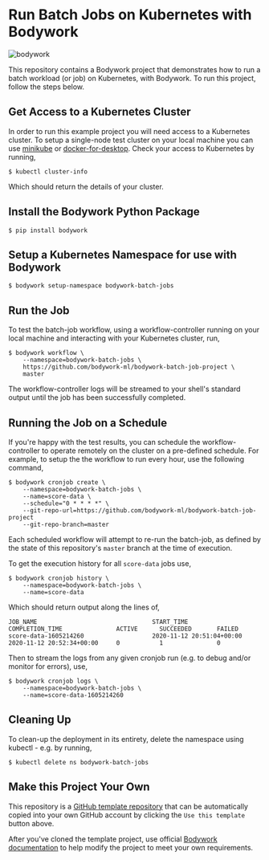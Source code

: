 # Run Batch Jobs on Kubernetes with Bodywork

![bodywork](https://bodywork-media.s3.eu-west-2.amazonaws.com/batch_job.png)

This repository contains a Bodywork project that demonstrates how to run a batch workload (or job) on Kubernetes, with Bodywork. To run this project, follow the steps below.

## Get Access to a Kubernetes Cluster

In order to run this example project you will need access to a Kubernetes cluster. To setup a single-node test cluster on your local machine you can use [minikube](https://minikube.sigs.Kubernetes.io/docs/) or [docker-for-desktop](https://www.docker.com/products/docker-desktop). Check your access to Kubernetes by running,

```shell
$ kubectl cluster-info
```

Which should return the details of your cluster.

## Install the Bodywork Python Package

```shell
$ pip install bodywork
```

## Setup a Kubernetes Namespace for use with Bodywork

```shell
$ bodywork setup-namespace bodywork-batch-jobs
```

## Run the Job

To test the batch-job workflow, using a workflow-controller running on your local machine and interacting with your Kubernetes cluster, run,

```shell
$ bodywork workflow \
    --namespace=bodywork-batch-jobs \
    https://github.com/bodywork-ml/bodywork-batch-job-project \
    master
```

The workflow-controller logs will be streamed to your shell's standard output until the job has been successfully completed.

## Running the Job on a Schedule

If you're happy with the test results, you can schedule the workflow-controller to operate remotely on the cluster on a pre-defined schedule. For example, to setup the the workflow to run every hour, use the following command,

```shell
$ bodywork cronjob create \
    --namespace=bodywork-batch-jobs \
    --name=score-data \
    --schedule="0 * * * *" \
    --git-repo-url=https://github.com/bodywork-ml/bodywork-batch-job-project
    --git-repo-branch=master
```

Each scheduled workflow will attempt to re-run the batch-job, as defined by the state of this repository's `master` branch at the time of execution.

To get the execution history for all `score-data` jobs use,

```shell
$ bodywork cronjob history \
    --namespace=bodywork-batch-jobs \
    --name=score-data
```

Which should return output along the lines of,

```text
JOB_NAME                                START_TIME                    COMPLETION_TIME               ACTIVE      SUCCEEDED       FAILED
score-data-1605214260                   2020-11-12 20:51:04+00:00     2020-11-12 20:52:34+00:00     0           1               0
```

Then to stream the logs from any given cronjob run (e.g. to debug and/or monitor for errors), use,

```shell
$ bodywork cronjob logs \
    --namespace=bodywork-batch-jobs \
    --name=score-data-1605214260
```

## Cleaning Up

To clean-up the deployment in its entirety, delete the namespace using kubectl - e.g. by running,

```shell
$ kubectl delete ns bodywork-batch-jobs
```

## Make this Project Your Own

This repository is a [GitHub template repository](https://docs.github.com/en/free-pro-team@latest/github/creating-cloning-and-archiving-repositories/creating-a-repository-from-a-template) that can be automatically copied into your own GitHub account by clicking the `Use this template` button above.

After you've cloned the template project, use official [Bodywork documentation](https://bodywork.readthedocs.io/en/latest/) to help modify the project to meet your own requirements.
